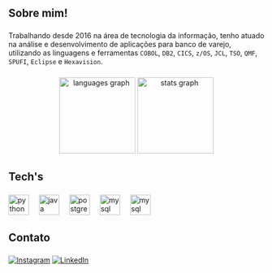 <h2 align="left">Sobre mim!</h2>

###

Trabalhando desde 2016 na área de tecnologia da informação, tenho atuado na análise e desenvolvimento 
de aplicações para banco de varejo, utilizando as linguagens e ferramentas `COBOL`, `DB2`, `CICS`, `z/OS`, `JCL`, `TSO`, `QMF`, `SPUFI`, `Eclipse` e `Hexavision`.

###

<div align="center">
  <img src="https://github-readme-stats.vercel.app/api/top-langs?username=rdilimas&locale=pt-br&hide_title=false&layout=compact&card_width=320&langs_count=5&theme=dark&hide_border=false&order=2" height="150" alt="languages graph"  />
  <img src="https://github-readme-stats.vercel.app/api?username=rdilimas&hide_title=false&hide_rank=false&show_icons=true&include_all_commits=true&count_private=true&disable_animations=false&theme=dark&locale=pt-br&hide_border=false&order=1" height="150" alt="stats graph"  />
</div>

###

###

<h2 align="left">Tech's</h2>

###

<div align="left">
  <img src="https://skillicons.dev/icons?i=py" height="40" alt="python logo"  />
  <img width="12" />
  <img src="https://skillicons.dev/icons?i=java" height="40" alt="java logo"  />
  <img width="12" />
  <img src="https://skillicons.dev/icons?i=postgres" height="40" alt="postgresql logo"  />
  <img width="12" />
  <img src="https://skillicons.dev/icons?i=mysql" height="40" alt="mysql logo"  />
  <img width="12" />
  <img src="https://skillicons.dev/icons?i=mysql" height="40" alt="mysql logo"  />
  
</div>

###

<h2 align="left">Contato</h2>

###

[![Instagram](https://img.shields.io/badge/-Instagram-%23E4405F?style=for-the-badge&logo=instagram&logoColor=white)](https://www.instagram.com/robsondilima/)
[![LinkedIn](https://img.shields.io/badge/LinkedIn-0077B5?style=for-the-badge&logo=linkedin&logoColor=white)](https://www.linkedin.com/in/robson-lima-64990b68/) 
